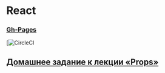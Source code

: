 # React
### [Gh-Pages]()

[![CircleCI]()

## [Домашнее задание к лекции «Props»](https://github.com/TomSG03/ra16-homeworks/tree/master/props)

